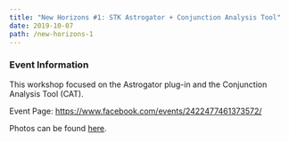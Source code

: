 ```yaml
---
title: "New Horizons #1: STK Astrogator + Conjunction Analysis Tool"
date: 2019-10-07
path: /new-horizons-1
---
```


### Event Information

This workshop focused on the Astrogator plug-in and the Conjunction Analysis Tool (CAT).

Event Page: https://www.facebook.com/events/2422477461373572/

Photos can be found [here](https://drive.google.com/drive/folders/1-4iwDtdnZ9sD_ATikTfyETCTOAJXa1Tm?usp=sharing).